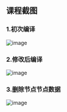 ## 课程截图



### 1.初次编译

![image](https://raw.githubusercontent.com/mxkfz/team5/lesson-2/lesson2/hw/1.jpg)



### 2.修改后编译

![image](https://raw.githubusercontent.com/mxkfz/team5/lesson-2/lesson2/hw/2.jpg)

### 3.删除节点节点数据

![image](https://raw.githubusercontent.com/mxkfz/team5/lesson-2/lesson2/hw/3.jpg)
